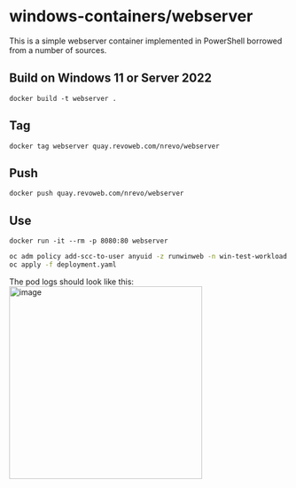 # windows-containers/webserver
This is a simple webserver container implemented in PowerShell borrowed from a number of sources.

## Build on Windows 11 or Server 2022
`docker build -t webserver .`

## Tag
`docker tag webserver quay.revoweb.com/nrevo/webserver`

## Push
`docker push quay.revoweb.com/nrevo/webserver`

## Use
`docker run -it --rm -p 8080:80 webserver`

```bash
oc adm policy add-scc-to-user anyuid -z runwinweb -n win-test-workload
oc apply -f deployment.yaml
```

The pod logs should look like this:
<img width="348" alt="image" src="https://user-images.githubusercontent.com/5229889/196250421-a6c8df49-79ea-43f7-b6d0-e0e4a50c57f9.png">
